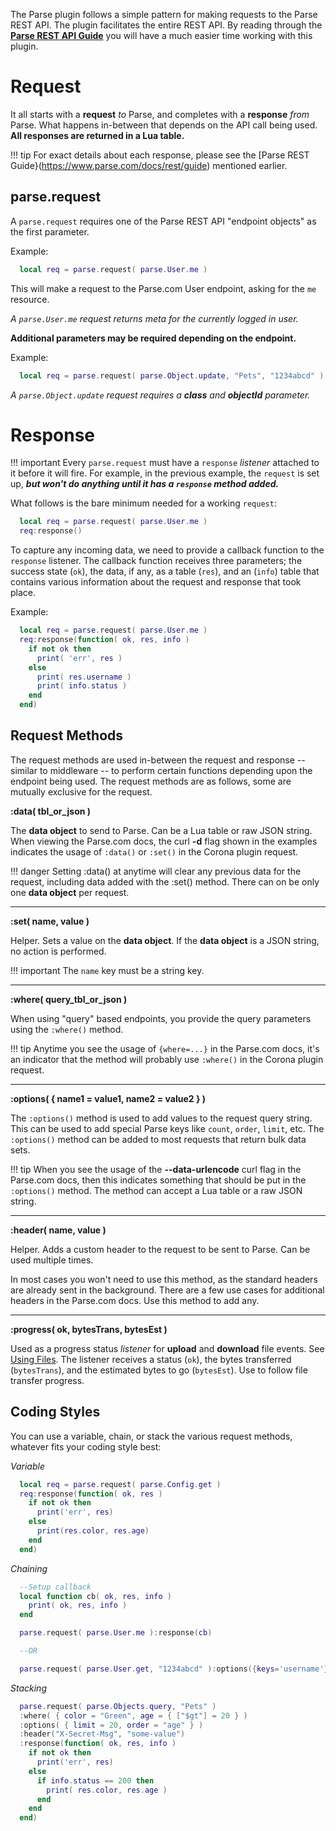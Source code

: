 The Parse plugin follows a simple pattern for making requests to the Parse REST API. The plugin facilitates the entire REST API. By reading through the [__Parse REST API Guide__](https://www.parse.com/docs/rest/guide) you will have a much easier time working with this plugin.

# Request

It all starts with a __request__ *to* Parse, and completes with a __response__ *from* Parse. What happens in-between that depends on the API call being used.  __All responses are returned in a Lua table.__

!!! tip
    For exact details about each response, please see the [Parse REST Guide}(https://www.parse.com/docs/rest/guide) mentioned earlier.

## parse.request

A `parse.request` requires one of the Parse REST API "endpoint objects" as the first parameter.

Example:

```lua
  local req = parse.request( parse.User.me )
```

This will make a request to the Parse.com User endpoint, asking for the `me` resource.

*A `parse.User.me` request returns meta for the currently logged in user.*

__Additional parameters may be required depending on the endpoint.__

Example:

```lua
  local req = parse.request( parse.Object.update, "Pets", "1234abcd" )
```

*A `parse.Object.update` request requires a __class__ and __objectId__ parameter.*

# Response

!!! important
    Every `parse.request` must have a `response` *listener* attached to it before it will fire. For example, in the previous example, the `request` is set up, ___but won't do anything until it has a `response` method added.___

What follows is the bare minimum needed for a working `request`:

```lua
  local req = parse.request( parse.User.me )
  req:response()
```

To capture any incoming data, we need to provide a callback function to the `response` listener. The callback function receives three parameters; the success state (`ok`), the data, if any, as a table (`res`), and an (`info`) table that contains various information about the request and response that took place.

Example:

```lua
  local req = parse.request( parse.User.me )
  req:response(function( ok, res, info )
    if not ok then
      print( 'err', res )
    else
      print( res.username )
      print( info.status )
    end
  end)
```

## Request Methods

The request methods are used in-between the request and response -- similar to middleware -- to perform certain functions depending upon the endpoint being used. The request methods are as follows, some are mutually exclusive for the request.

__:data( tbl_or_json )__

The __data object__ to send to Parse. Can be a Lua table or raw JSON string. When viewing the Parse.com docs, the curl __-d__ flag shown in the examples indicates the usage of `:data()` or `:set()` in the Corona plugin request.

!!! danger
    Setting :data() at anytime will clear any previous data for the request, including data added with the :set() method. There can on be only one __data object__ per request.

---

__:set( name, value )__

Helper. Sets a value on the __data object__. If the __data object__ is a JSON string, no action is performed.

!!! important
    The `name` key must be a string key.

---

__:where( query_tbl_or_json )__

When using "query" based endpoints, you provide the query parameters using the `:where()` method.

!!! tip
    Anytime you see the usage of `{where=...}` in the Parse.com docs, it's an indicator that the method will probably use `:where()` in the Corona plugin request.

---

__:options( { name1 = value1, name2 = value2 } )__

The `:options()` method is used to add values to the request query string. This can be used to add special Parse keys like `count`, `order`, `limit`, etc. The `:options()` method can be added to most requests that return bulk data sets.

!!! tip
    When you see the usage of the __--data-urlencode__ curl flag in the Parse.com docs, then this indicates something that should be put in the `:options()` method. The method can accept a Lua table or a raw JSON string.

---

__:header( name, value )__

Helper. Adds a custom header to the request to be sent to Parse. Can be used multiple times.

In most cases you won't need to use this method, as the standard headers are already sent in the background. There are a few use cases for additional headers in the Parse.com docs. Use this method to add any.

---

__:progress( ok, bytesTrans, bytesEst )__

Used as a progress status *listener* for __upload__ and __download__ file events. See [Using Files](CH5_Usage.md). The listener receives a status (`ok`), the bytes transferred (`bytesTrans`), and the estimated bytes to go (`bytesEst`). Use to follow file transfer progress.

## Coding Styles

You can use a variable, chain, or stack the various request methods, whatever fits your coding style best:

*Variable*

```lua
  local req = parse.request( parse.Config.get )
  req:response(function( ok, res )
    if not ok then
      print('err', res)
    else
      print(res.color, res.age)
    end
  end)
```

*Chaining*

```lua
  --Setup callback
  local function cb( ok, res, info )
    print( ok, res, info )
  end

  parse.request( parse.User.me ):response(cb)

  --OR

  parse.request( parse.User.get, "1234abcd" ):options({keys='username'}):response(cb)
```

*Stacking*

```lua
  parse.request( parse.Objects.query, "Pets" )
  :where( { color = "Green", age = { ["$gt"] = 20 } )
  :options( { limit = 20, order = "age" } )
  :header("X-Secret-Msg", "some-value")
  :response(function( ok, res, info )
    if not ok then
      print('err', res)
    else
      if info.status == 200 then
        print( res.color, res.age )
      end
    end
  end)
```
